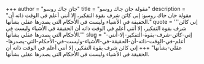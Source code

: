 +++
author = "جان جاك روسو"
title = "مقولة جان جاك روسو"
description = "مقولة جان جاك روسو: إني كائن شرف بقوة التفكير، إلا أنني أعلم في الوقت ذاته أن الحقيقة في الأشياء وليست في الأحكام التي يصدرها عقلي بشأنها."
quote = '''إني كائن شرف بقوة التفكير، إلا أنني أعلم في الوقت ذاته أن الحقيقة في الأشياء وليست في الأحكام التي يصدرها عقلي بشأنها.'''
slug = "إني-كائن-شرف-بقوة-التفكير-إلا-أنني-أعلم-في-الوقت-ذاته-أن-الحقيقة-في-الأشياء-وليست-في-الأحكام-التي-يصدرها-عقلي-بشأنها"
+++
إني كائن شرف بقوة التفكير، إلا أنني أعلم في الوقت ذاته أن الحقيقة في الأشياء وليست في الأحكام التي يصدرها عقلي بشأنها.
